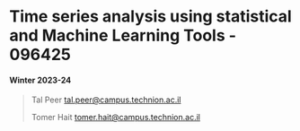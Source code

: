 # Time series analysis using statistical and Machine Learning Tools - 096425
#### Winter 2023-24
>
> Tal Peer tal.peer@campus.technion.ac.il
> 
> Tomer Hait tomer.hait@campus.technion.ac.il
